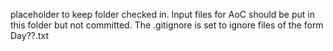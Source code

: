placeholder to keep folder checked in.
Input files for AoC should be put in this folder but not committed. 
The .gitignore is set to ignore files of the form Day??.txt 
